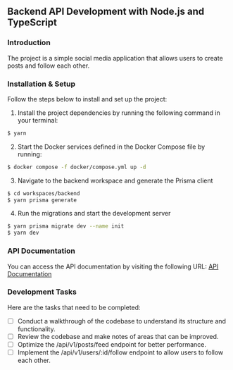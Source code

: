 ## Backend API Development with Node.js and TypeScript

### Introduction
The project is a simple social media application that allows users to create posts and follow each other.

### Installation & Setup

Follow the steps below to install and set up the project:

1. Install the project dependencies by running the following command in your terminal:
```bash
$ yarn
```
2. Start the Docker services defined in the Docker Compose file by running:

```bash
$ docker compose -f docker/compose.yml up -d
```

3. Navigate to the backend workspace and generate the Prisma client
```bash
$ cd workspaces/backend
$ yarn prisma generate
```

4. Run the migrations and start the development server
```bash
$ yarn prisma migrate dev --name init
$ yarn dev
```

### API Documentation

You can access the API documentation by visiting the following URL:  [API Documentation](http://localhost:1337/docs)

### Development Tasks

Here are the tasks that need to be completed:

- [ ] Conduct a walkthrough of the codebase to understand its structure and functionality.
- [ ] Review the codebase and make notes of areas that can be improved.
- [ ] Optimize the /api/v1/posts/feed endpoint for better performance.
- [ ] Implement the /api/v1/users/:id/follow endpoint to allow users to follow each other.
